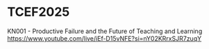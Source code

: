 # TCEF2025

KN001 - Productive Failure and the Future of Teaching and Learning
https://www.youtube.com/live/iEf-D15vNFE?si=nY02KRrxSJR7zuqY


